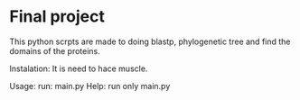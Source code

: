 # Final project
This python scrpts are made to doing blastp, phylogenetic tree and find the domains of the proteins.

Instalation:
It is need to hace muscle. 

Usage:
run: main.py <folder with genbank file> <query file> <value coverage> <value identity>
Help: run only main.py
